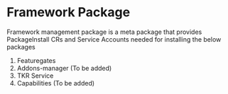 # Framework Package

Framework management package is a meta package that provides PackageInstall CRs and Service Accounts needed for
installing the below packages

1. Featuregates
2. Addons-manager (To be added)
3. TKR Service
4. Capabilities (To be added)
